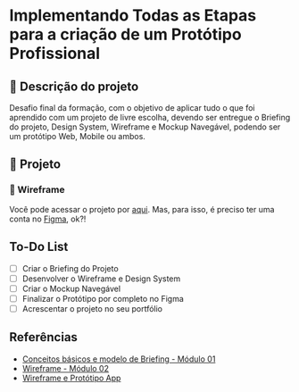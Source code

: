 # Implementando Todas as Etapas para a criação de um Protótipo Profissional

## 🎯 Descrição do projeto

Desafio final da formação, com o objetivo de aplicar tudo o que foi aprendido com um projeto de livre escolha, devendo ser entregue o Briefing do projeto, Design System, Wireframe e Mockup Navegável, podendo ser um protótipo Web, Mobile ou ambos.

## 📑 Projeto

### 📱 Wireframe

Você pode acessar o projeto por [aqui](https://www.figma.com/file/Ylj9NWq7y0xF2hnEp42cGc/Projeto-Final---Forma%C3%A7%C3%A3o-UX-Designer?node-id=1%3A5&t=AmjsQNk8YKY7hWCK-1). Mas, para isso, é preciso ter uma conta no [Figma](www.figma.com), ok?!

## To-Do List

- [ ] Criar o Briefing do Projeto
- [ ] Desenvolver o Wireframe e Design System  
- [ ] Criar o Mockup Navegável
- [ ] Finalizar o Protótipo por completo no Figma
- [ ] Acrescentar o projeto no seu portfólio

## Referências

- [Conceitos básicos e modelo de Briefing - Módulo 01](https://academiapme-my.sharepoint.com/:f:/g/personal/nubia_dio_me/EjBSqLWSKRdLn1mPbYZpSgcB34W_eoSCTpZ9HmhIvte6lg?e=la0kgV)
- [Wireframe - Módulo 02](https://www.figma.com/file/koZ6BT6AsMLXtkRMUQJp97/Wireframe?node-id=0%3A1)
- [Wireframe e Protótipo App](https://www.figma.com/file/X3OLswtd7POujm82zhb3Wp/Wireframe-App)